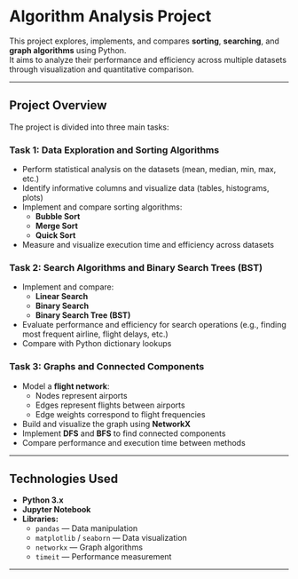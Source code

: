 #  Algorithm Analysis Project

This project explores, implements, and compares **sorting**, **searching**, and **graph algorithms** using Python.  
It aims to analyze their performance and efficiency across multiple datasets through visualization and quantitative comparison.

---

##  Project Overview

The project is divided into three main tasks:

### **Task 1: Data Exploration and Sorting Algorithms**
- Perform statistical analysis on the datasets (mean, median, min, max, etc.)
- Identify informative columns and visualize data (tables, histograms, plots)
- Implement and compare sorting algorithms:
  - **Bubble Sort**
  - **Merge Sort**
  - **Quick Sort**
- Measure and visualize execution time and efficiency across datasets

### **Task 2: Search Algorithms and Binary Search Trees (BST)**
- Implement and compare:
  - **Linear Search**
  - **Binary Search**
  - **Binary Search Tree (BST)**
- Evaluate performance and efficiency for search operations (e.g., finding most frequent airline, flight delays, etc.)
- Compare with Python dictionary lookups

### **Task 3: Graphs and Connected Components**
- Model a **flight network**:
  - Nodes represent airports
  - Edges represent flights between airports
  - Edge weights correspond to flight frequencies
- Build and visualize the graph using **NetworkX**
- Implement **DFS** and **BFS** to find connected components
- Compare performance and execution time between methods

---

##  Technologies Used

- **Python 3.x**
- **Jupyter Notebook**
- **Libraries:**
  - `pandas` — Data manipulation
  - `matplotlib` / `seaborn` — Data visualization
  - `networkx` — Graph algorithms
  - `timeit` — Performance measurement

---
